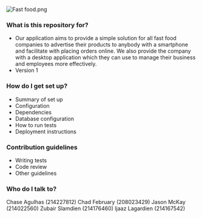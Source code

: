 ![Fast food.png](https://bitbucket.org/repo/LGxGp5/images/2242295874-Fast%20food.png)


### What is this repository for? ###

* Our application aims to provide a simple solution for all fast food companies to advertise their products to anybody with a smartphone and facilitate with placing orders online. We also provide the company with a desktop application which they can use to manage their business and employees more effectively.
* Version 1

### How do I get set up? ###

* Summary of set up
* Configuration
* Dependencies
* Database configuration
* How to run tests
* Deployment instructions

### Contribution guidelines ###

* Writing tests
* Code review
* Other guidelines

### Who do I talk to? ###

Chase Agulhas (214227812)
Chad February (208023429)
Jason McKay (214022560)
Zubair Slamdien (214176460)
Ijaaz Lagardien (214167542)